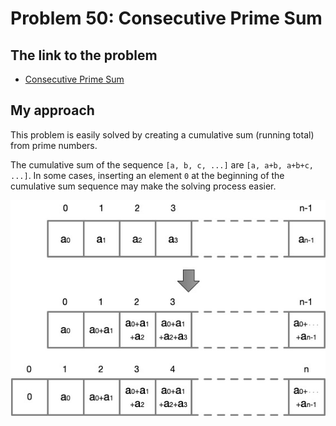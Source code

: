 # Problem 50: Consecutive Prime Sum

## The link to the problem

- [Consecutive Prime Sum](https://projecteuler.net/problem=50)

## My approach

This problem is easily solved by creating a cumulative sum (running total) from prime numbers.

The cumulative sum of the sequence `[a, b, c, ...]` are `[a, a+b, a+b+c, ...]`.
In some cases, inserting an element `0` at the beginning of the cumulative sum sequence
may make the solving process easier.

![cumulative sum](../images/p0050-01.jpg)

